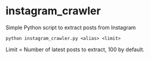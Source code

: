 # instagram_crawler
Simple Python script to extract posts from Instagram

```
python instagram_crawler.py <alias> <limit>
```

Limit = Number of latest posts to extract, 100 by default.

